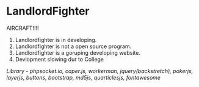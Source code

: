 # LandlordFighter

AIRCRAFT!!!!

1.  Landlordfighter is in developing.
2.  Landlordfighter is not a open source program.
3.  Landlordfighter is a goruping developing website.
4.  Devlopment slowing dur to College

_Library - phpsocket.io, caper.js, workerman, jquery(backstretch), pokerjs, layerjs, buttons, bootstrap, md5js, quarticlesjs, fontawesome_
